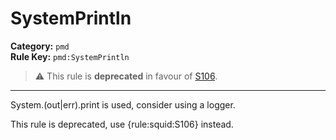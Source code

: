 
# SystemPrintln
**Category:** `pmd`<br/>
**Rule Key:** `pmd:SystemPrintln`<br/>
> :warning: This rule is **deprecated** in favour of [S106](https://rules.sonarsource.com/java/RSPEC-106).

-----

System.(out|err).print is used, consider using a logger.

<p>
  This rule is deprecated, use {rule:squid:S106} instead.
</p>

